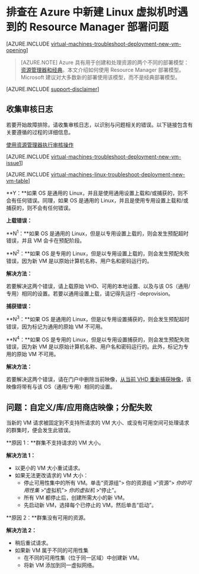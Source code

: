<!-- Ibiza Portal -->

<properties
   pageTitle="排查 Linux VM 部署问题 - RM | Azure"
   description="排查在 Azure 中创建新 Linux 虚拟机时遇到的 Resource Manager 部署问题"
   services="virtual-machines-linux, azure-resource-manager"
   documentationCenter=""
   authors="jiangchen79"
   manager="felixwu"
   editor=""
   tags="top-support-issue, azure-resource-manager"/>

<tags
	ms.service="virtual-machines-linux"
	ms.date="05/06/2016"
	wacn.date="06/20/2016"/>

# 排查在 Azure 中新建 Linux 虚拟机时遇到的 Resource Manager 部署问题

[AZURE.INCLUDE [virtual-machines-troubleshoot-deployment-new-vm-opening](../includes/virtual-machines-troubleshoot-deployment-new-vm-opening-include.md)]

> [AZURE.NOTE] Azure 具有用于创建和处理资源的两个不同的部署模型：[资源管理器和经典](/documentation/articles/resource-manager-deployment-model)。本文介绍如何使用 Resource Manager 部署模型。Microsoft 建议对大多数新的部署使用该模型，而不是经典部署模型。

[AZURE.INCLUDE [support-disclaimer](../includes/support-disclaimer.md)]

## 收集审核日志

若要开始故障排除，请收集审核日志，以识别与问题相关的错误。以下链接包含有关要遵循的过程的详细信息。

[使用资源管理器执行审核操作](/documentation/articles/resource-group-audit)

[AZURE.INCLUDE [virtual-machines-troubleshoot-deployment-new-vm-issue1](../includes/virtual-machines-troubleshoot-deployment-new-vm-issue1-include.md)]

[AZURE.INCLUDE [virtual-machines-linux-troubleshoot-deployment-new-vm-table](../includes/virtual-machines-linux-troubleshoot-deployment-new-vm-table.md)]

**Y：**如果 OS 是通用的 Linux，并且是使用通用设置上载和/或捕获的，则不会有任何错误。同理，如果 OS 是通用的 Linux，并且是使用专用设置上载和/或捕获的，则不会有任何错误。

**上载错误：**

**N<sup>1</sup>：**如果 OS 是通用的 Linux，但是以专用设置上载的，则会发生预配超时错误，并且 VM 会卡在预配阶段。

**N<sup>2</sup>：**如果 OS 是专用的 Linux，但是以专用设置上载的，则会发生预配失败错误，因为新 VM 是以原始计算机名称、用户名和密码运行的。

**解决方法：**

若要解决这两个错误，请上载原始 VHD、可用的本地设置、以及与该 OS（通用/专用）相同的设置。若要以通用设置上载，请记得先运行 -deprovision。

**捕获错误：**

**N<sup>3</sup>：**如果 OS 是通用的 Linux，但是以专用设置捕获的，则会发生预配超时错误，因为标记为通用的原始 VM 不可用。

**N<sup>4</sup>：**如果 OS 是专用的 Linux，但是以专用设置捕获的，则会发生预配失败错误，因为新 VM 是以原始计算机名称、用户名和密码运行的。此外，标记为专用的原始 VM 不可用。

**解决方法：**

若要解决这两个错误，请在门户中删除当前映像，[从当前 VHD 重新捕获映像](/documentation/articles/virtual-machines-linux-capture-image)，该映像将带有与该 OS（通用/专用）相同的设置。

## 问题：自定义/库/应用商店映像；分配失败
当新的 VM 请求被固定到不支持所请求的 VM 大小、或没有可用空间可处理请求的群集时，便会发生此错误。

**原因 1：**群集不支持请求的 VM 大小。

**解决方法 1：**

- 以更小的 VM 大小重试请求。
- 如果无法更改请求的 VM 大小：
  - 停止可用性集中的所有 VM。单击“资源组”> 你的资源组 >“资源”> *你的可用性集* >“虚拟机”> *你的虚拟机* >“停止”。
  - 所有 VM 都停止后，创建所需大小的新 VM。
  - 先启动新 VM，选择每个已停止的 VM，然后单击“启动”。

**原因 2：**群集没有可用的资源。

**解决方法 2：**

- 稍后重试请求。
- 如果新 VM 属于不同的可用性集
  - 在不同的可用性集（位于同一区域）中创建新 VM。
  - 将新 VM 添加到同一虚拟网络。

<!---HONumber=Mooncake_0613_2016-->